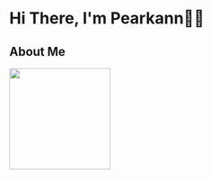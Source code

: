 # Hi There, I'm Pearkann🌸✨
## About Me

<img height="180em" src="https://github-readme-stats.vercel.app/api?username=pearkann&show_icons=true&hide_border=true&&count_private=true&include_all_commits=true" />
